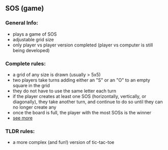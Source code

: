 ## SOS (game)
### General Info:
- plays a game of SOS
- adjustable grid size
- only player vs player version completed (player vs computer is still being developed)

### Complete rules: 
* a grid of any size is drawn (usually > 5x5)
* two players take turns adding either an "S" or an "O" to an empty square in the grid
* they do not have to use the same letter each turn
* if the player creates at least one SOS (horizontally, vertically, or diagonally), they take another turn, and continue to do so until they can no longer create any
* once the board is full, the player with the most SOSs is the winner
* [see more](https://en.wikipedia.org/wiki/SOS_(game))

### TLDR rules: 
- a more complex (and fun!) version of tic-tac-toe
